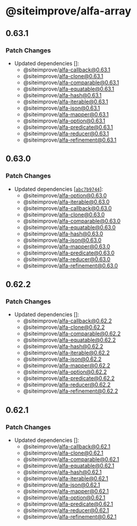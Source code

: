 # @siteimprove/alfa-array

## 0.63.1

### Patch Changes

- Updated dependencies []:
  - @siteimprove/alfa-callback@0.63.1
  - @siteimprove/alfa-clone@0.63.1
  - @siteimprove/alfa-comparable@0.63.1
  - @siteimprove/alfa-equatable@0.63.1
  - @siteimprove/alfa-hash@0.63.1
  - @siteimprove/alfa-iterable@0.63.1
  - @siteimprove/alfa-json@0.63.1
  - @siteimprove/alfa-mapper@0.63.1
  - @siteimprove/alfa-option@0.63.1
  - @siteimprove/alfa-predicate@0.63.1
  - @siteimprove/alfa-reducer@0.63.1
  - @siteimprove/alfa-refinement@0.63.1

## 0.63.0

### Patch Changes

- Updated dependencies [[`abc7b9744`](https://github.com/Siteimprove/alfa/commit/abc7b9744985d9935a079e82fddfa668463442c0)]:
  - @siteimprove/alfa-option@0.63.0
  - @siteimprove/alfa-iterable@0.63.0
  - @siteimprove/alfa-callback@0.63.0
  - @siteimprove/alfa-clone@0.63.0
  - @siteimprove/alfa-comparable@0.63.0
  - @siteimprove/alfa-equatable@0.63.0
  - @siteimprove/alfa-hash@0.63.0
  - @siteimprove/alfa-json@0.63.0
  - @siteimprove/alfa-mapper@0.63.0
  - @siteimprove/alfa-predicate@0.63.0
  - @siteimprove/alfa-reducer@0.63.0
  - @siteimprove/alfa-refinement@0.63.0

## 0.62.2

### Patch Changes

- Updated dependencies []:
  - @siteimprove/alfa-callback@0.62.2
  - @siteimprove/alfa-clone@0.62.2
  - @siteimprove/alfa-comparable@0.62.2
  - @siteimprove/alfa-equatable@0.62.2
  - @siteimprove/alfa-hash@0.62.2
  - @siteimprove/alfa-iterable@0.62.2
  - @siteimprove/alfa-json@0.62.2
  - @siteimprove/alfa-mapper@0.62.2
  - @siteimprove/alfa-option@0.62.2
  - @siteimprove/alfa-predicate@0.62.2
  - @siteimprove/alfa-reducer@0.62.2
  - @siteimprove/alfa-refinement@0.62.2

## 0.62.1

### Patch Changes

- Updated dependencies []:
  - @siteimprove/alfa-callback@0.62.1
  - @siteimprove/alfa-clone@0.62.1
  - @siteimprove/alfa-comparable@0.62.1
  - @siteimprove/alfa-equatable@0.62.1
  - @siteimprove/alfa-hash@0.62.1
  - @siteimprove/alfa-iterable@0.62.1
  - @siteimprove/alfa-json@0.62.1
  - @siteimprove/alfa-mapper@0.62.1
  - @siteimprove/alfa-option@0.62.1
  - @siteimprove/alfa-predicate@0.62.1
  - @siteimprove/alfa-reducer@0.62.1
  - @siteimprove/alfa-refinement@0.62.1
